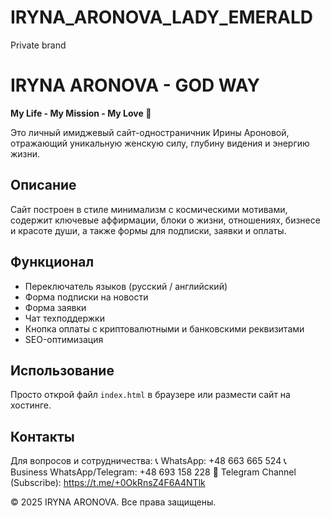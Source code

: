 # IRYNA_ARONOVA_LADY_EMERALD
Private brand
# IRYNA ARONOVA - GOD WAY

**My Life - My Mission - My Love 💓**

Это личный имиджевый сайт-одностраничник Ирины Ароновой, отражающий уникальную женскую силу, глубину видения и энергию жизни.  

## Описание  
Сайт построен в стиле минимализм с космическими мотивами, содержит ключевые аффирмации, блоки о жизни, отношениях, бизнесе и красоте души, а также формы для подписки, заявки и оплаты.  

## Функционал  
- Переключатель языков (русский / английский)  
- Форма подписки на новости  
- Форма заявки  
- Чат техподдержки  
- Кнопка оплаты с криптовалютными и банковскими реквизитами  
- SEO-оптимизация  

## Использование  
Просто открой файл `index.html` в браузере или размести сайт на хостинге.  

## Контакты  
Для вопросов и сотрудничества:
📞 WhatsApp: +48 663 665 524
📞 Business WhatsApp/Telegram: +48 693 158 228
📢 Telegram Channel (Subscribe): 
https://t.me/+0OkRnsZ4F6A4NTlk

© 2025 IRYNA ARONOVA. Все права защищены.
